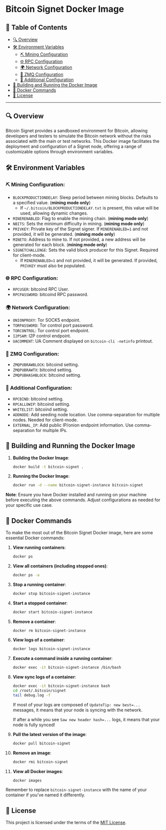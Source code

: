 # Bitcoin Signet Docker Image

## 📌 Table of Contents

- [🔍 Overview](#-overview)
- [🛠 Environment Variables](#-environment-variables)
  - [⛏ Mining Configuration](#-mining-configuration)
  - [🌐 RPC Configuration](#-rpc-configuration)
  - [🌍 Network Configuration](#-network-configuration)
  - [📡 ZMQ Configuration](#-zmq-configuration)
  - [🔧 Additional Configuration](#-additional-configuration)
- [🚀 Building and Running the Docker Image](#-building-and-running-the-docker-image)
- [🔧 Docker Commands](#-docker-commands)
- [📜 License](#-license)

---

## 🔍 Overview

Bitcoin Signet provides a sandboxed environment for Bitcoin, allowing developers and testers to simulate the Bitcoin network without the risks associated with the main or test networks. This Docker image facilitates the deployment and configuration of a Signet node, offering a range of customizable options through environment variables.

## 🛠 Environment Variables

### ⛏ Mining Configuration:

- `BLOCKPRODUCTIONDELAY`: Sleep period between mining blocks. Defaults to a specified value. (**mining mode only**)
  - If `~/.bitcoin/BLOCKPRODUCTIONDELAY.txt` is present, this value will be used, allowing dynamic changes.
- `MINERENABLED`: Flag to enable the mining chain. (**mining mode only**)
- `NBITS`: Sets the minimum difficulty in mining. (**mining mode only**)
- `PRIVKEY`: Private key of the Signet signer. If `MINERENABLED=1` and not provided, it will be generated. (**mining mode only**)
- `MINETO`: Address to mine to. If not provided, a new address will be generated for each block. (**mining mode only**)
- `SIGNETCHALLENGE`: Sets the valid block producer for this Signet. Required for client-mode.
  - If `MINERENABLED=1` and not provided, it will be generated. If provided, `PRIVKEY` must also be populated.

### 🌐 RPC Configuration:

- `RPCUSER`: bitcoind RPC User.
- `RPCPASSWORD`: bitcoind RPC password.

### 🌍 Network Configuration:

- `ONIONPROXY`: Tor SOCK5 endpoint.
- `TORPASSWORD`: Tor control port password.
- `TORCONTROL`: Tor control port endpoint.
- `I2PSAM`: I2P control endpoint.
- `UACOMMENT`: UA Comment displayed on `bitcoin-cli -netinfo` printout.

### 📡 ZMQ Configuration:

- `ZMQPUBRAWBLOCK`: bitcoind setting.
- `ZMQPUBRAWTX`: bitcoind setting.
- `ZMQPUBHASHBLOCK`: bitcoind setting.

### 🔧 Additional Configuration:

- `RPCBIND`: bitcoind setting.
- `RPCALLOWIP`: bitcoind setting.
- `WHITELIST`: bitcoind setting.
- `ADDNODE`: Add seeding node location. Use comma-separation for multiple nodes. Needed for client-mode.
- `EXTERNAL_IP`: Add public IP/onion endpoint information. Use comma-separation for multiple IPs.

## 🚀 Building and Running the Docker Image

1. **Building the Docker Image**:

   ```bash
   docker build -t bitcoin-signet .
   ```

2. **Running the Docker Image**:
   ```bash
   docker run -d --name bitcoin-signet-instance bitcoin-signet
   ```

**Note**: Ensure you have Docker installed and running on your machine before executing the above commands. Adjust configurations as needed for your specific use case.

## 🔧 Docker Commands

To make the most out of the Bitcoin Signet Docker image, here are some essential Docker commands:

1. **View running containers**:

   ```bash
   docker ps
   ```

2. **View all containers (including stopped ones)**:

   ```bash
   docker ps -a
   ```

3. **Stop a running container**:

   ```bash
   docker stop bitcoin-signet-instance
   ```

4. **Start a stopped container**:

   ```bash
   docker start bitcoin-signet-instance
   ```

5. **Remove a container**:

   ```bash
   docker rm bitcoin-signet-instance
   ```

6. **View logs of a container**:

   ```bash
   docker logs bitcoin-signet-instance
   ```

7. **Execute a command inside a running container**:

   ```bash
   docker exec -it bitcoin-signet-instance /bin/bash
   ```
   
8. **View sync logs of a container**:
   
   ```bash
   docker exec -it bitcoin-signet-instance bash
   cd /root/.bitcoin/signet
   tail debug.log -f
   ``` 
   If most of your logs are composed of `UpdateTip: new best=...` messages, it means that your node is syncing with the network.
   
   If after a while you see `Saw new header hash=...` logs, it means that your node is fully synced!

9. **Pull the latest version of the image**:
    
   ```bash
   docker pull bitcoin-signet
   ```

10. **Remove an image**:

     ```bash
     docker rmi bitcoin-signet
     ```

11. **View all Docker images**:

     ```bash
     docker images
     ```

Remember to replace `bitcoin-signet-instance` with the name of your container if you've named it differently.

## 📜 License

This project is licensed under the terms of the [MIT License](./LICENSE).
